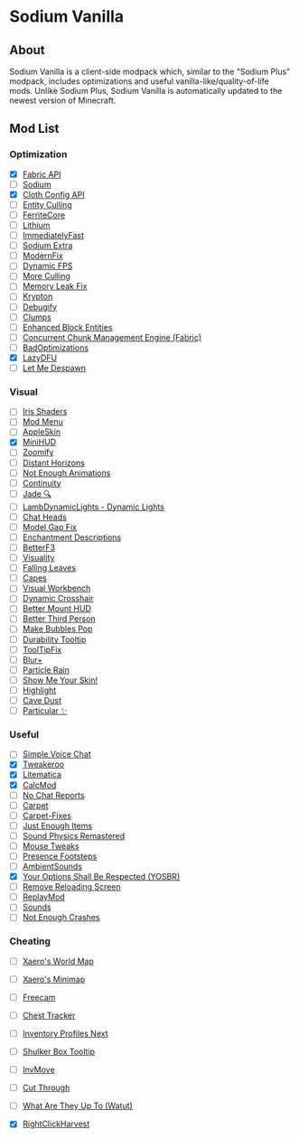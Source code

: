 # Sodium Vanilla

## About

Sodium Vanilla is a client-side modpack which, similar to the "Sodium Plus" modpack, includes optimizations and useful vanilla-like/quality-of-life mods. Unlike Sodium Plus, Sodium Vanilla is automatically updated to the newest version of Minecraft.

## Mod List

### Optimization

- [x] [Fabric API](https://modrinth.com/mod/fabric-api)
- [ ] [Sodium](https://modrinth.com/mod/sodium)
- [x] [Cloth Config API](https://modrinth.com/mod/cloth-config)
- [ ] [Entity Culling](https://modrinth.com/mod/entityculling)
- [ ] [FerriteCore](https://modrinth.com/mod/ferrite-core)
- [ ] [Lithium](https://modrinth.com/mod/lithium)
- [ ] [ImmediatelyFast](https://modrinth.com/mod/immediatelyfast)
- [ ] [Sodium Extra](https://modrinth.com/mod/sodium-extra)
- [ ] [ModernFix](https://modrinth.com/mod/modernfix)
- [ ] [Dynamic FPS](https://modrinth.com/mod/dynamic-fps)
- [ ] [More Culling](https://modrinth.com/mod/moreculling)
- [ ] [Memory Leak Fix](https://modrinth.com/mod/memoryleakfix)
- [ ] [Krypton](https://modrinth.com/mod/krypton)
- [ ] [Debugify](https://modrinth.com/mod/debugify)
- [ ] [Clumps](https://modrinth.com/mod/clumps)
- [ ] [Enhanced Block Entities](https://modrinth.com/mod/ebe)
- [ ] [Concurrent Chunk Management Engine (Fabric)](https://modrinth.com/mod/c2me-fabric)
- [ ] [BadOptimizations](https://modrinth.com/mod/badoptimizations)
- [x] [LazyDFU](https://modrinth.com/mod/lazydfu)
- [ ] [Let Me Despawn](https://modrinth.com/mod/lmd)

### Visual

- [ ] [Iris Shaders](https://modrinth.com/mod/iris)
- [ ] [Mod Menu](https://modrinth.com/mod/modmenu)
- [ ] [AppleSkin](https://modrinth.com/mod/appleskin)
- [x] [MiniHUD](https://modrinth.com/mod/minihud)
- [ ] [Zoomify](https://modrinth.com/mod/zoomify)
- [ ] [Distant Horizons](https://modrinth.com/mod/distanthorizons)
- [ ] [Not Enough Animations](https://modrinth.com/mod/not-enough-animations)
- [ ] [Continuity](https://modrinth.com/mod/continuity)
- [ ] [Jade 🔍](https://modrinth.com/mod/jade)
- [ ] [LambDynamicLights - Dynamic Lights](https://modrinth.com/mod/lambdynamiclights)
- [ ] [Chat Heads](https://modrinth.com/mod/chat-heads)
- [ ] [Model Gap Fix](https://modrinth.com/mod/modelfix)
- [ ] [Enchantment Descriptions](https://modrinth.com/mod/enchantment-descriptions)
- [ ] [BetterF3](https://modrinth.com/mod/betterf3)
- [ ] [Visuality](https://modrinth.com/mod/visuality)
- [ ] [Falling Leaves](https://modrinth.com/mod/fallingleaves)
- [ ] [Capes](https://modrinth.com/mod/capes)
- [ ] [Visual Workbench](https://modrinth.com/mod/visual-workbench)
- [ ] [Dynamic Crosshair](https://modrinth.com/mod/dynamiccrosshair)
- [ ] [Better Mount HUD](https://modrinth.com/mod/better-mount-hud)
- [ ] [Better Third Person](https://modrinth.com/mod/better-third-person)
- [ ] [Make Bubbles Pop](https://modrinth.com/mod/make_bubbles_pop)
- [ ] [Durability Tooltip](https://modrinth.com/mod/durability-tooltip)
- [ ] [ToolTipFix](https://modrinth.com/mod/tooltipfix)
- [ ] [Blur+](https://modrinth.com/mod/blur-plus)
- [ ] [Particle Rain](https://modrinth.com/mod/particle-rain)
- [ ] [Show Me Your Skin!](https://modrinth.com/mod/show-me-your-skin)
- [ ] [Highlight](https://modrinth.com/mod/highlight)
- [ ] [Cave Dust](https://modrinth.com/mod/cave-dust)
- [ ] [Particular ✨](https://modrinth.com/mod/particular)

### Useful

- [ ] [Simple Voice Chat](https://modrinth.com/mod/simple-voice-chat)
- [x] [Tweakeroo](https://modrinth.com/mod/tweakeroo)
- [x] [Litematica](https://modrinth.com/mod/litematica)
- [x] [CalcMod](https://modrinth.com/mod/calcmod)
- [ ] [No Chat Reports](https://modrinth.com/mod/no-chat-reports)
- [ ] [Carpet](https://modrinth.com/mod/carpet)
- [ ] [Carpet-Fixes](https://modrinth.com/mod/carpet-fixes)
- [ ] [Just Enough Items](https://modrinth.com/mod/jei)
- [ ] [Sound Physics Remastered](https://modrinth.com/mod/sound-physics-remastered)
- [ ] [Mouse Tweaks](https://modrinth.com/mod/mouse-tweaks)
- [ ] [Presence Footsteps](https://modrinth.com/mod/presence-footsteps)
- [ ] [AmbientSounds](https://modrinth.com/mod/ambientsounds)
- [x] [Your Options Shall Be Respected (YOSBR)](https://modrinth.com/mod/yosbr)
- [ ] [Remove Reloading Screen](https://modrinth.com/mod/rrls)
- [ ] [ReplayMod](https://modrinth.com/mod/replaymod)
- [ ] [Sounds](https://modrinth.com/mod/sound)
- [ ] [Not Enough Crashes](https://modrinth.com/mod/notenoughcrashes)

### Cheating

- [ ] [Xaero's World Map](https://modrinth.com/mod/xaeros-world-map)
- [ ] [Xaero's Minimap](https://modrinth.com/mod/xaeros-minimap)
- [ ] [Freecam](https://modrinth.com/mod/freecam)
- [ ] [Chest Tracker](https://modrinth.com/mod/chest-tracker)
- [ ] [Inventory Profiles Next](https://modrinth.com/mod/inventory-profiles-next)
- [ ] [Shulker Box Tooltip](https://modrinth.com/mod/shulkerboxtooltip)
- [ ] [InvMove](https://modrinth.com/mod/invmove)
- [ ] [Cut Through](https://modrinth.com/mod/cut-through)
- [ ] [What Are They Up To (Watut)](https://modrinth.com/mod/what-are-they-up-to)
- [x] [RightClickHarvest](https://modrinth.com/mod/rightclickharvest)

